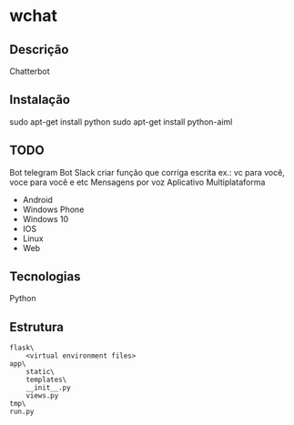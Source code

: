 # wchat

## Descrição
Chatterbot

## Instalação
sudo apt-get install python
sudo apt-get install python-aiml

## TODO
Bot telegram
Bot Slack
criar função que corriga escrita ex.: vc para você, voce para você e etc
Mensagens por voz
Aplicativo Multiplataforma
 - Android
 - Windows Phone
 - Windows 10
 - IOS
 - Linux
 - Web

## Tecnologias
Python

## Estrutura
	flask\
		<virtual environment files>
	app\
		static\
		templates\
		__init__.py
		views.py
	tmp\
	run.py
